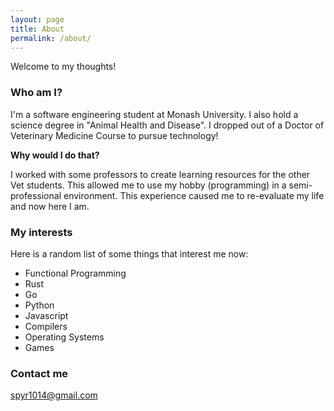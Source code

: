 ```yaml
---
layout: page
title: About
permalink: /about/
---
```


Welcome to my thoughts!


### Who am I?
I'm a software engineering student at Monash University.
I also hold a science degree in "Animal Health and Disease".
I dropped out of a Doctor of Veterinary Medicine Course to pursue technology!

**Why would I do that?**

I worked with some professors to create learning resources for the other Vet students.
This allowed me to use my hobby (programming) in a semi-professional environment.
This experience caused me to re-evaluate my life and now here I am.


### My interests
Here is a random list of some things that interest me now:

- Functional Programming
- Rust
- Go
- Python
- Javascript
- Compilers
- Operating Systems
- Games

### Contact me

[spyr1014@gmail.com](mailto:spyr1014@gmail.com)
